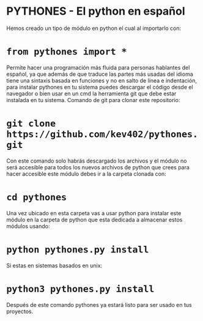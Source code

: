 # PYTHONES - El python en español
Hemos creado un tipo de módulo en python el cual al importarlo con:
# `from pythones import *`
Permite hacer una programación más fluida para personas hablantes del español, ya que además de que traduce las partes más usadas del idioma tiene una sintaxis basada en funciones y no en salto de línea e indentación, para instalar pythones en tu sistema puedes descargar el código desde el navegador o bien usar en un cmd la herramienta git que debe estar instalada en tu sistema.
Comando de git para clonar este repositorio:
# `git clone https://github.com/kev402/pythones.git`
Con este comando solo habrás descargado los archivos y el módulo no será accesible para todos los nuevos archivos de python que crees para hacer accesible este módulo debes ir a la carpeta clonada con:
# `cd pythones`
Una vez ubicado en esta carpeta vas a usar python para instalar este módulo en la carpeta de python que esta dedicada a almacenar estos módulos usando:
# `python pythones.py install`
Si estas en sistemas basados en unix:
# `python3 pythones.py install`
Después de este comando pythones ya estará listo para ser usado en tus proyectos.
